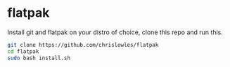 # flatpak

Install git and flatpak on your distro of choice, clone this repo and run this.

```bash
git clone https://github.com/chrislowles/flatpak
cd flatpak
sudo bash install.sh
```